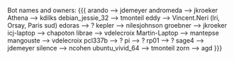Bot names and owners:
{{{
    arando            --> jdemeyer
    andromeda         --> jkroeker
    Athena            --> kdilks
    debian_jessie_32  --> tmonteil
    eddy              --> Vincent.Neri (lri, Orsay, Paris sud)
    edoras            --> ?
    kepler            --> nilesjohnson
    groebner          --> jkroeker
    icj-laptop        --> chapoton
    librae            --> vdelecroix
    Martin-Laptop     --> mantepse
    mangouste         --> vdelecroix
    pcl337b           --> ?
    pi                --> ?
    rp01              --> ?
    sage4             --> jdemeyer
    silence           --> ncohen
    ubuntu_vivid_64   --> tmonteil
    zorn              --> agd
}}}
